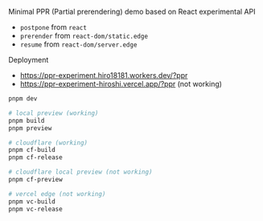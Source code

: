 Minimal PPR (Partial prerendering) demo based on React experimental API

- `postpone` from `react`
- `prerender` from `react-dom/static.edge`
- `resume` from `react-dom/server.edge`

Deployment

- https://ppr-experiment.hiro18181.workers.dev/?ppr
- https://ppr-experiment-hiroshi.vercel.app/?ppr (not working)

```sh
pnpm dev

# local preview (working)
pnpm build
pnpm preview

# cloudflare (working)
pnpm cf-build
pnpm cf-release

# cloudflare local preview (not working)
pnpm cf-preview

# vercel edge (not working)
pnpm vc-build
pnpm vc-release
```
